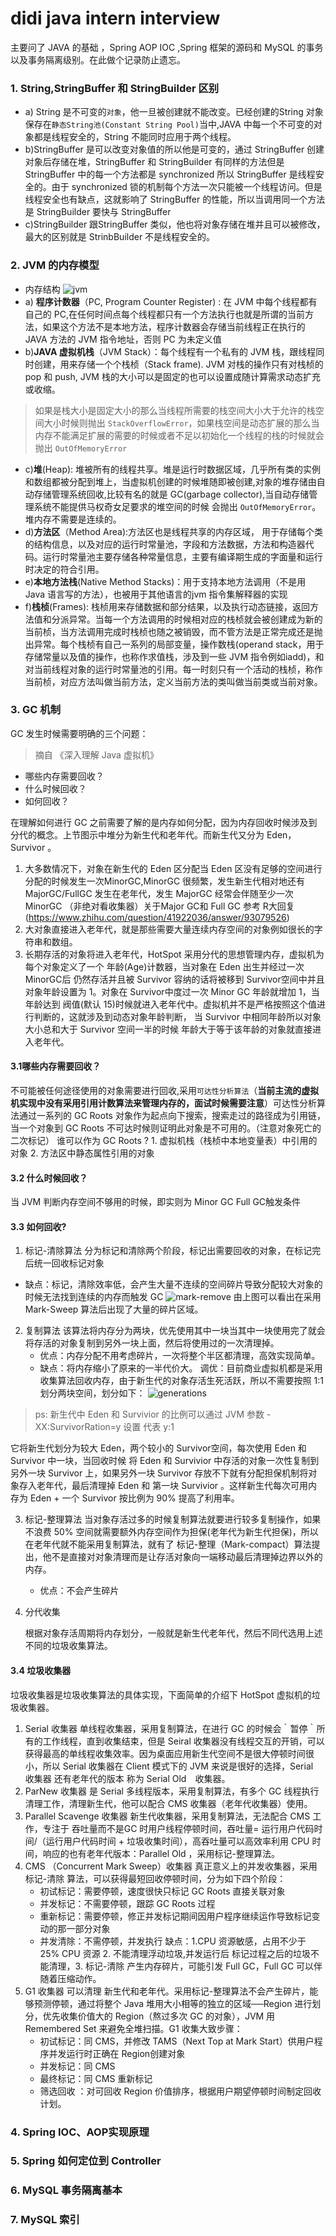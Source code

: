 # didi java intern interview
主要问了 JAVA 的基础 ，Spring AOP  IOC ,Spring 框架的源码和 MySQL 的事务以及事务隔离级别。在此做个记录防止遗忘。

### 1. String,StringBuffer 和 StringBuilder 区别
* a) String 是不可变的`对象`，他一旦被创建就不能改变。已经创建的String 对象保存在`静态String池(Constant String Pool)`当中,JAVA 中每一个不可变的对象都是线程安全的，String 不能同时应用于两个线程。
* b)StringBuffer  是可以改变对象值的所以他是可变的，通过 StringBuffer 创建对象后存储在堆，StringBuffer 和 StringBuilder 有同样的方法但是 StringBuffer 中的每一个方法都是 synchronized 所以 StringBuffer 是线程安全的。由于 synchronized 锁的机制每个方法一次只能被一个线程访问。但是线程安全也有缺点，这就影响了 StringBuffer 的性能，所以当调用同一个方法是 StringBuilder 要快与 StringBuffer
* c)StringBuilder 跟StringBuffer 类似，他也将对象存储在堆并且可以被修改，最大的区别就是 StrinbBuilder 不是线程安全的。

### 2. JVM 的内存模型

* 内存结构
  ![jvm](../img/JVM.png)
* a) **程序计数器**（PC, Program Counter Register) : 在 JVM 中每个线程都有自己的 PC,在任何时间点每个线程都只有一个方法执行也就是所谓的当前方法，如果这个方法不是本地方法，程序计数器会存储当前线程正在执行的 JAVA 方法的 JVM 指令地址，否则 PC 为未定义值
* b)**JAVA 虚拟机栈**（JVM Stack）：每个线程有一个私有的 JVM 栈，跟线程同时创建，用来存储一个个栈桢（Stack frame). JVM 对栈的操作只有对栈桢的 pop 和 push, JVM 栈的大小可以是固定的也可以设置成随计算需求动态扩充或收缩。
> 如果是栈大小是固定大小的那么当线程所需要的栈空间大小大于允许的栈空间大小时候则抛出 `StackOverflowError`，如果栈空间是动态扩展的那么当内存不能满足扩展的需要的时候或者不足以初始化一个线程的栈的时候就会抛出 `OutOfMemoryError`

* c)**堆**(Heap): 堆被所有的线程共享。堆是运行时数据区域，几乎所有类的实例和数组都被分配到堆上，当虚拟机创建的时候堆随即被创建,对象的堆存储由自动存储管理系统回收,比较有名的就是 GC(garbage collector),当自动存储管理系统不能提供马权奇女足要求的堆空间的时候 会抛出 `OutOfMemoryError`。堆内存不需要是连续的。
* d)**方法区**（Method Area):方法区也是线程共享的内存区域， 用于存储每个类的结构信息，以及对应的运行时常量池，字段和方法数据，方法和构造器代码。运行时常量池主要存储各种常量信息，主要有编译期生成的字面量和运行时决定的符合引用。
* e)**本地方法栈**(Native Method Stacks)：用于支持本地方法调用（不是用 Java 语言写的方法），也被用于其他语言的jvm 指令集解释器的实现
* f)**栈桢**(Frames): 栈桢用来存储数据和部分结果，以及执行动态链接，返回方法值和分派异常。当每一个方法调用的时候相对应的栈桢就会被创建成为新的当前桢，当方法调用完成时栈桢也随之被销毁，而不管方法是正常完成还是抛出异常。每个栈桢有自己一系列的局部变量，操作数栈(operand stack，用于存储常量以及值的操作，也称作求值栈，涉及到一些 JVM 指令例如iadd)，和对当前线程对象的运行时常量池的引用。每一时刻只有一个活动的栈桢，称作当前桢，对应方法叫做当前方法，定义当前方法的类叫做当前类或当前对象。

### 3. GC 机制
GC 发生时候需要明确的三个问题：
> 摘自 《深入理解 Java 虚拟机》
* 哪些内存需要回收？
* 什么时候回收？
* 如何回收？

在理解如何进行 GC 之前需要了解的是内存如何分配，因为内存回收时候涉及到分代的概念。上节图示中堆分为新生代和老年代。而新生代又分为 Eden，Survivor 。
1. 大多数情况下，对象在新生代的 Eden 区分配当 Eden 区没有足够的空间进行分配的时候发生一次MinorGC,MinorGC 很频繁，发生新生代相对地还有  MajorGC/FullGC 发生在老年代，发生 MajorGC 经常会伴随至少一次 MinorGC （非绝对看收集器）关于Major GC和 Full GC 参考 R大回复(https://www.zhihu.com/question/41922036/answer/93079526)
2. 大对象直接进入老年代，就是那些需要大量连续内存空间的对象例如很长的字符串和数组。
3. 长期存活的对象将进入老年代，HotSpot 采用分代的思想管理内存，虚拟机为每个对象定义了一个 年龄(Age)计数器，当对象在 Eden 出生并经过一次 MinorGC后 仍然存活并且被 Survivor 容纳的话将被移到 Survivor空间中并且对象年龄设置为 1。对象在 Survivor中度过一次 Minor GC 年龄就增加 1，当年龄达到 阀值(默认 15)时候就进入老年代中。虚拟机并不是严格按照这个值进行判断的，这就涉及到动态对象年龄判断， 当 Survivor 中相同年龄所以对象大小总和大于 Survivor 空间一半的时候 年龄大于等于该年龄的对象就直接进入老年代。

#### 3.1哪些内存需要回收？
不可能被任何途径使用的对象需要进行回收,采用`可达性分析算法`（**当前主流的虚拟机实现中没有采用引用计数算法来管理内存的，面试时候需要注意**）可达性分析算法通过一系列的 GC Roots 对象作为起点向下搜索，搜索走过的路径成为引用链，当一个对象到 GC Roots 不可达时候则证明此对象是不可用的。（注意对象死亡的二次标记）
谁可以作为 GC Roots ?  1. 虚拟机栈（栈桢中本地变量表）中引用的对象 2. 方法区中静态属性引用的对象
#### 3.2 什么时候回收？
  当 JVM 判断内存空间不够用的时候，即实则为 Minor GC Full GC触发条件
#### 3.3 如何回收?
1. 标记-清除算法
  分为标记和清除两个阶段，标记出需要回收的对象，在标记完后统一回收标记对象
  * 缺点：标记，清除效率低，会产生大量不连续的空间碎片导致分配较大对象的时候无法找到连续的内存而触发 GC
  ![mark-remove](../img/mark-sweep.png)
  由上图可以看出在采用 Mark-Sweep 算法后出现了大量的碎片区域。
2. 复制算法
   该算法将内存分为两块，优先使用其中一块当其中一块使用完了就会将存活的对象复制到另外一块上面，然后将使用过的一次清理掉。
   * 优点：内存分配不用考虑碎片，一次将整个半区都清理，高效实现简单。
   * 缺点：将内存缩小了原来的一半代价大。
调优：目前商业虚拟机都是采用收集算法回收内存，由于新生代的对象存活生死活跃，所以不需要按照 1:1 划分两块空间，划分如下：
![generations](../img/generation.png)
> ps: 新生代中 Eden 和 Survivior 的比例可以通过 JVM 参数 -XX:SurvivorRation=y  设置 代表 y:1

它将新生代划分为较大 Eden，两个较小的 Survivor空间，每次使用 Eden 和 Survivor 中一块，当回收时候 将 Eden 和 Survivior 中存活的对象一次性复制到另外一块 Survivor 上，如果另外一块 Survivor 存放不下就有分配担保机制将对象存入老年代，最后清理掉 Eden 和 第一块 Survivior 。这样新生代每次可用内存为 Eden + 一个 Survivor 按比例为 90% 提高了利用率。

3. 标记-整理算法
  当对象存活过多的时候复制算法就要进行较多复制操作，如果不浪费 50% 空间就需要额外内存空间作为担保(老年代为新生代担保)，所以在老年代就不能采用复制算法，就有了 标记-整理（Mark-compact）算法提出，他不是直接对对象清理而是让存活对象向一端移动最后清理掉边界以外的内存。
   * 优点：不会产生碎片

4. 分代收集

   根据对象存活周期将内存划分，一般就是新生代老年代，然后不同代选用上述不同的垃圾收集算法。

#### 3.4 垃圾收集器

垃圾收集器是垃圾收集算法的具体实现，下面简单的介绍下 HotSpot 虚拟机的垃圾收集器。
1. Serial 收集器
	单线程收集器，采用复制算法，在进行 GC 的时候会｀暂停｀所有的工作线程，直到收集结束，但是 Seiral 收集器没有线程交互的开销，可以获得最高的单线程收集效率。因为桌面应用新生代空间不是很大停顿时间很小，所以 Serial 收集器在 Client 模式下的 JVM 来说是很好的选择，Serial　收集器 还有老年代的版本 称为  Serial Old　收集器。
2. ParNew 收集器
	是 Serial 多线程版本，采用复制算法，有多个 GC 线程执行清理工作，清理新生代，他可以配合 CMS 收集器（老年代收集器）使用。
3. Parallel Scavenge 收集器
	新生代收集器，采用复制算法，无法配合 CMS 工作，专注于 吞吐量而不是GC 时用户线程停顿时间，吞吐量= 运行用户代码时间/（运行用户代码时间 + 垃圾收集时间），高吞吐量可以高效率利用 CPU 时间，响应的也有老年代版本：Parallel Old ，采用标记-整理算法。
4. CMS （Concurrent Mark Sweep）收集器
	真正意义上的并发收集器，采用标记-清除 算法，可以获得最短回收停顿时间，分为如下四个阶段：
	* 初试标记：需要停顿，速度很快只标记 GC Roots 直接关联对象
	* 并发标记：不需要停顿，跟踪 GC Roots 过程
	* 重新标记：需要停顿，修正并发标记期间因用户程序继续运作导致标记变动的那一部分对象
	* 并发清除：不需停顿，并发执行
	缺点：1.CPU 资源敏感，占用不少于 25% CPU 资源 2. 不能清理浮动垃圾,并发运行后 标记过程之后的垃圾不能清理，3. 标记-清除 产生内存碎片，可能引发 Full GC，Full GC 可以伴随着压缩动作。
5. G1 收集器
	可以清理 新生代和老年代。采用标记-整理算法不会产生碎片，能够预测停顿，通过将整个 Java 堆用大小相等的独立的区域──Region 进行划分，优先收集价值大的 Region（熬过多次 GC 的对象），JVM 用 Remembered Set 来避免全堆扫描。G1 收集大致步骤：
	* 初试标记：同 CMS，并修改 TAMS（Next Top at Mark Start）供用户程序并发运行时正确在 Region创建对象
	* 并发标记：同 CMS
	* 最终标记：同 CMS 重新标记
	* 筛选回收 ：对可回收 Region 价值排序，根据用户期望停顿时间制定回收计划。
	
### 4. Spring IOC、AOP实现原理 
### 5. Spring 如何定位到 Controller
### 6. MySQL 事务隔离基本
### 7. MySQL  索引